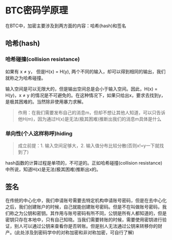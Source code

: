 # BTC密码学原理

在BTC中，加密主要涉及到两方面的内容：哈希(hash)和签名

## 哈希(hash)

### 哈希碰撞(collision resistance)

如果有 x ≠ y， 但是H(x) = H(y), 两个不同的输入，却可以得到相同的输出，我们就称之为哈希碰撞。

输入空间是可以无限大的，但是输出空间总是会小于输入空间。因此，H(x) = H(y)，x ≠ y 的情况是不可避免的。在这种情况下，如果只给出x，要求去找到y，是极其困难的。当然除非使用暴力求解。

> 作用：在我们需要发布自己的消息m，但却不想让其他人知道，可以只告诉他H(m)，因为通过H(x)是无法(极其困难)推断出我们的消息m具体是什么

### 单向性(个人这样称呼)hiding

> 成立前提：1. 输入空间足够大，2. 输入值分布比较分散(否则x!=y一下就找到了)

hash函数的计算过程是单项的，不可逆的。正如哈希碰撞(collision resistance)中所说，知道H(x)是无法(极其困难)推断出x的。



## 签名

在传统的中心化中，我们申请账号需要去特定机构申请账号密码，但是在去中心化之后，我们创建账户的时候，自己就能创建账号密码。但是不在叫做账号密码，我们称之为公钥和密钥。其作用与账号密码有所不同，公钥是所有人都知道的，但是密钥只存在本地中，只有自己知晓。当我们需要转账的时候，需要使用密钥进行验证，别人可以通过公钥来查看你是否转账。但是别人无法通过公钥来转移你的财产。(此处涉及到密码学中的对称加密和非对称加密，可自行了解)

